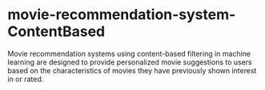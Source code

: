 # movie-recommendation-system-ContentBased
Movie recommendation systems using content-based filtering in machine learning are designed to provide personalized movie suggestions to users based on the characteristics of movies they have previously shown interest in or rated.

